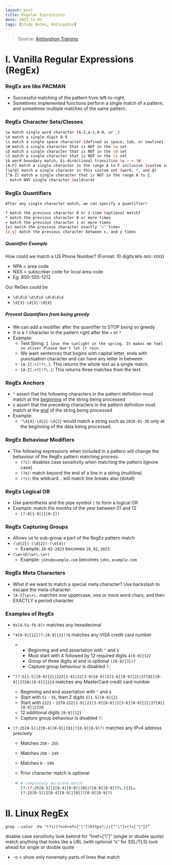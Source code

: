```yaml
---
layout: post
title: Regular Expressions
date: 2023-11-01
tags: [Study Notes, Antisyphon]
---
```

>   Source: [Antisyphon Training](https://www.antisyphontraining.com/live-courses-catalog/regular-expressions-your-new-lifestyle-w-joff-thyer/)
>

# I. Vanilla Regular Expressions (RegEx)

### RegEx are like PACMAN

-   Successful matching of the pattern from left-to-right.
-   Sometimes implemented functions perform a single match of a pattern, and sometimes multiple matches of the same pattern.

### RegEx Character Sets/Classes

```bash
\w match single word character (A-Z,a-z,0-9, or _)
\d match a single digit 0-9
\s match a single space character (defined as space, tab, or newline)
\W match a single character that is NOT in the \w set 
\D match a single character that is NOT in the \d set
\S match a single character that is NOT in the \s set
\b word boundary match, bi-directional transition \w <-> \W
[A-F] match a single character in the range A to F inclusive (custom set) 
[\w!@] match a single characer in this custom set (word, !, and @)
[^A-Z] match a single character that is NOT in the range A to Z.
. match ANY single character (wildcard)
```

### RegEx Quantifiers

```bash
After any single character match, we can specify a quantifier!

? match the previous character 0 or 1 time (optional match)
* match the previous character 0 or more times
+ match the previous character 1 or more times
{x} match the previous character exactly "x" times
{x,y} match the previous character between x, and y times
```

##### Quantifier Example

How could we match a US Phone Number? (Format: 10 digits `NPA-NXX-XXXX`)

-   NPA = area code
-   NXX = subscriber code for local area code
-   Eg: 800-555-1212

Our ReGex could be

-   `\d\d\d-\d\d\d-\d\d\d\d`
-   `\d{3}-\d{3}-\d{4}`

##### Prevent Quantifiers from being greedy

-   We can add a modifier after the quantifier to STOP being so greedy
-   It is a `?` character in the pattern right after the `+` or `*`
-   Example: 
    -   Text String: `I love the sunlight in the spring. It makes me feel so alive! Please don't let it rain.`
    -   We want sentences that begins with capital letter, ends with punctuation character and can have any letter in between.
    -   `[A-Z].+[!?\.]`: This returns the whole text as a single match.
    -   `[A-Z].+?[!?\.]`: This returns three matches from the text.

### RegEx Anchors

-   `^` assert that the following characters in the pattern definition must match at the <u>beginning</u> of the string being processed
-   `$` assert that the preceding characters in the pattern definition must match at the <u>end</u> of the string being processed
-   Example:
    -   `^\d{4}-\d{2}-\d{2}` would match a string such as `2020-01-30` only at the beginning of the data being processed.

### RegEx Behaviour Modifiers

-   The following expressions when included in a pattern will change the behaviour of the RegEx pattern matching process.
    -   `(?i)`: disables case sensitivity when matching the pattern (ignore case)
    -   `(?m)`: match beyond the end of a line in a string (multiline)
    -   `(?s)`: the wildcard `.` will match line breaks also (dotall)

### RegEx Logical OR

-   Use parenthesis and the pipe symbol `|` to form a logical OR
-   Example: match the months of the year between 01 and 12
    -   `(?:0[1-9]|1[0-2])`

### RegEx Capturing Groups

-   Allows us to sub-group a part of the RegEx pattern match
-   `(\d{2})-(\d{2})-(\d{4})`
    -   Example: `28-02-2023` becomes `28`, `02`, `2023`
-   `(\w+)@(\w+\.\w+)`
    -   Example: `john@example.com` becomes `john`, `example.com`

### RegEx Meta Characters

-   What if we want to match a special meta character? Use backslash to escape the meta-character.
-   `[A-Z]\w\+\.` matches one uppercase, one or more word chars, and then EXACTLY a period character.

### Examples of RegEx

-   `0x[A-Fa-f0-9]+` matches any hexadecimal

-   `^4[0-9]{12}(?:[0-9]{3})?$` matches any VISA credit card number
    -   -   Beginning and end assertation with `^` and `$`
        -   Must start with 4 followed by 12 required digits `4[0-9]{12}`
        -   Group of three digits at end is optional `([0-9]{3})?`
        -   Capture group behaviour is disabled `?:`

-   `^(?:5[1-5][0-9]{2}|222[1-9]|22[3-9][0-9]|2[3-6][0-9]{2}|27[01][0-9]|2720)[0-9]{12}$` matches any MasterCard credit card number
    -   Beginning and end assertation with `^` and `$`
    -   Start with `51` - `55`, then 2 digits `5[1-5][0-9]{2}`
    -   Start with `2221` - `2270` `222[1-9]|22[3-9][0-9]|2[3-6][0-9]{2}|27[01][0-9]|2720`
    -   12 additional digits `[0-9]{12}`
    -   Capture group behaviour is disabled `?:`

-   `(?:25[0-5]|2[0-4][0-9]|[01]?[0-9][0-9]?)` matches any IPv4 address precisely

    -   Matches `250` - `255`

    -   Matches `200` - `249`

    -   Matches `0` - `199`

    -   Prior character match is optional

    -   ```bash
        # completely accurate match
        (?:(?:25[0-5]|2[0-4][0-9]|[01]?[0-9][0-9]?)\.){3}↵
        (?:25[0-5]|2[0-4][0-9]|[01]?[0-9][0-9]?)
        ```




# II. Linux RegEx



`grep --color -Po "(?i)(?<=href=['\"])https?://[^'\"]+(?=['\"])”`

disable case sensitivity
look behind for “href=[‘\”]” (single or double quote)
match anything that looks like a URL (with optional “s” for SSL/TLS)
look ahead for single or double quote

-   -o = show only nonempty parts of lines that match
